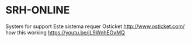 # SRH-ONLINE
System for support
Este sistema requer Osticket http://www.osticket.com/ how this working https://youtu.be/jL9WnhEGvMQ
